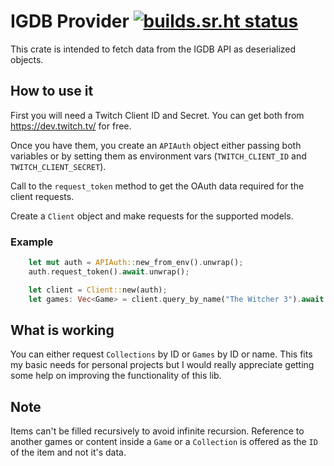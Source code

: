 # IGDB Provider [![builds.sr.ht status](https://builds.sr.ht/~alosarjos/igdb-provider.svg)](https://builds.sr.ht/~alosarjos/igdb-provider?)


This crate is intended to fetch data from the IGDB API as deserialized objects.

## How to use it

First you will need a Twitch Client ID and Secret. You can get both from https://dev.twitch.tv/ for free.

Once you have them, you create an `APIAuth` object either passing both variables or by setting them as environment vars (`TWITCH_CLIENT_ID` and `TWITCH_CLIENT_SECRET`).

Call to the `request_token` method to get the OAuth data required for the client requests.

Create a `Client` object and make requests for the supported models.

### Example

```rust
    let mut auth = APIAuth::new_from_env().unwrap();
    auth.request_token().await.unwrap();

    let client = Client::new(auth);
    let games: Vec<Game> = client.query_by_name("The Witcher 3").await.unwrap();
```

## What is working

You can either request `Collections` by ID or `Games` by ID or name. This fits my basic needs for personal projects but I would really appreciate getting some help on improving the functionality of this lib.

## Note

Items can't be filled recursively to avoid infinite recursion. Reference to another games or content inside a `Game` or a `Collection` is offered as the `ID` of the item and not it's data.